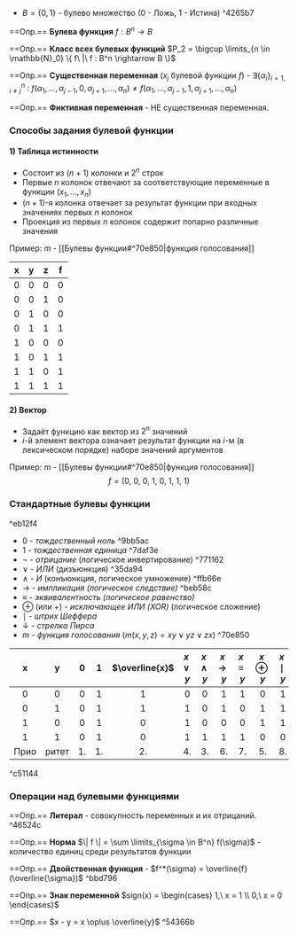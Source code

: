 - $B = \{0, 1\}$ - булево множество (0 - Ложь, 1 - Истина) ^4265b7

==Опр.== **Булева функция** $f : B^n \rightarrow B$

==Опр.== **Класс всех булевых функций** $P_2 = \bigcup \limits_{n \in \mathbb{N}_0} \{ f\ |\ f : B^n \rightarrow B \}$

==Опр.== **Существенная переменная** ($x_j$ булевой функции $f$) - $\exists \{\alpha_i\}_{i=1, i \neq j}^n\ :\ f(\alpha_1, ..., \alpha_{j-1}, 0, \alpha_{j+1}, ..., \alpha_n) \neq f(\alpha_1, ..., \alpha_{j-1}, 1, \alpha_{j+1}, ..., \alpha_n)$

==Опр.== **Фиктивная переменная** - НЕ существенная переменная.

### Способы задания булевой функции

#### 1) **Таблица истинности**

- Состоит из $(n+1)$ колонки и $2^n$ строк
- Первые $n$ колонок отвечают за соответствующие переменные в функции ($x_1, ..., x_n$)
- $(n+1)$-я колонка отвечает за результат функции при входных значениях первых $n$ колонок
- Проекция из первых $n$ колонок содержит попарно различные значения

Пример:
$m$ - [[Булевы функции#^70e850|функция голосования]]

| x   | y   | z   | f   |
| --- | --- | --- | --- |
| 0   | 0   | 0   | 0   |
| 0   | 0   | 1   | 0   |
| 0   | 1   | 0   | 0   |
| 0   | 1   | 1   | 1   |
| 1   | 0   | 0   | 0   |
| 1   | 0   | 1   | 1   |
| 1   | 1   | 0   | 1   |
| 1   | 1   | 1   | 1   |

#### 2) **Вектор**

- Задаёт функцию как вектор из $2^n$ значений
- $i$-й элемент вектора означает результат функции на $i$-м (в лексическом порядке) наборе значений аргументов

Пример:
$m$ - [[Булевы функции#^70e850|функция голосования]]
$$f = (0,\ 0,\ 0,\ 1,\ 0,\ 1,\ 1,\ 1)$$

### Стандартные булевы функции

^eb12f4

- $0$ - *тождественный ноль* ^9bb5ac
- $1$ - *тождественная единица* ^7daf3e
- $\neg$ - *отрицание* (логическое инвертирование) ^771162
- $\vee$ - *ИЛИ* (дизъюнкция) ^35da94
- $\wedge$ - *И* (конъюнкция, логическое умножение) ^ffb66e
- $\rightarrow$ - *импликация (логическое следствие)* ^beb58c
- $\equiv$ - *эквивалентность (логическое равенство)*
- $\oplus$ (или $+$) - *исключающее ИЛИ (XOR)* (логическое сложение)
- $\mid$ - *штрих Шеффера*
- $\downarrow$ - *стрелка Пирса*
- $m$ - *функция голосования* ($m(x, y, z) = xy \vee yz \vee zx$) ^70e850

|  x   |   y   | $0$ | $1$ | $\overline{x}$ | $x \vee y$ | $x \wedge y$ | $x \rightarrow y$ | $x \equiv y$ | $x \oplus y$ | $x \mid y$ | $x \downarrow y$ |
| :--: | :---: | :-: | :-: | :------------: | :--------: | :----------: | :---------------: | :----------: | :----------: | :--------: | :--------------: |
|  0   |   0   |  0  |  1  |       1        |     0      |      0       |         1         |      1       |      0       |     1      |        1         |
|  0   |   1   |  0  |  1  |       1        |     1      |      0       |         1         |      0       |      1       |     1      |        0         |
|  1   |   0   |  0  |  1  |       0        |     1      |      0       |         0         |      0       |      1       |     1      |        0         |
|  1   |   1   |  0  |  1  |       0        |     1      |      1       |         1         |      1       |      0       |     0      |        0         |
| Прио | ритет | 1.  | 1.  |       2.       |     4.     |      3.      |        6.         |      7.      |      5.      |     8.     |        9.        |

^c51144


### Операции над булевыми функциями

==Опр.== **Литерал** - совокупность переменных и их отрицаний. ^46524c

==Опр.== **Норма** $\| f \| = \sum \limits_{\sigma \in B^n} f(\sigma)$ - количество единиц среди результатов функции

==Опр.== **Двойственная функция** - $f^*(\sigma) = \overline{f}(\overline{\sigma})$ ^bbd796

==Опр.== **Знак переменной** $sign(x) = \begin{cases} 1,\ x = 1 \\ 0,\ x = 0 \end{cases}$

==Опр.== $x - y = x \oplus \overline{y}$ ^54366b
